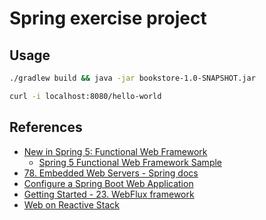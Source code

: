 
# Spring exercise project

## Usage

```sh
./gradlew build && java -jar bookstore-1.0-SNAPSHOT.jar
```

```sh
curl -i localhost:8080/hello-world
```

## References

* [New in Spring 5: Functional Web Framework](https://spring.io/blog/2016/09/22/new-in-spring-5-functional-web-framework)
  * [Spring 5 Functional Web Framework Sample](https://github.com/poutsma/web-function-sample)
* [78. Embedded Web Servers - Spring docs](https://docs.spring.io/spring-boot/docs/2.1.10.RELEASE/reference/html/howto-embedded-web-servers.html)
* [Configure a Spring Boot Web Application](https://www.baeldung.com/spring-boot-application-configuration)
* [Getting Started - 23. WebFlux framework](https://docs.spring.io/spring-framework/docs/5.0.0.BUILD-SNAPSHOT/spring-framework-reference/html/web-reactive.html#web-reactive-getting-started)
* [Web on Reactive Stack](https://docs.spring.io/spring/docs/current/spring-framework-reference/web-reactive.html#webflux-new-framework)
